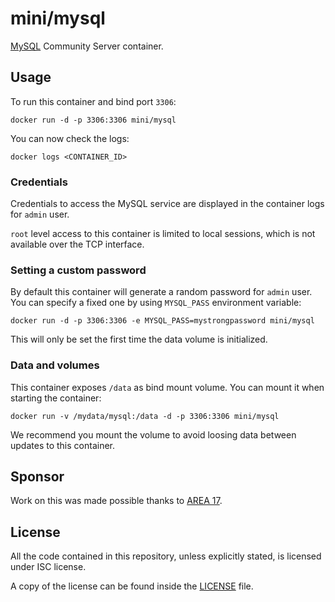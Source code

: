 # mini/mysql

[MySQL](http://dev.mysql.com/) Community Server container.

## Usage

To run this container and bind port `3306`:

```
docker run -d -p 3306:3306 mini/mysql
```

You can now check the logs:

```
docker logs <CONTAINER_ID>
```

### Credentials

Credentials to access the MySQL service are displayed in the container logs
for `admin` user.

`root` level access to this container is limited to local sessions, which is
not available over the TCP interface.

### Setting a custom password

By default this container will generate a random password for `admin` user.
You can specify a fixed one by using `MYSQL_PASS` environment variable:

```
docker run -d -p 3306:3306 -e MYSQL_PASS=mystrongpassword mini/mysql
```

This will only be set the first time the data volume is initialized.

### Data and volumes

This container exposes `/data` as bind mount volume. You can mount it
when starting the container:

```
docker run -v /mydata/mysql:/data -d -p 3306:3306 mini/mysql
```

We recommend you mount the volume to avoid loosing data between updates to this
container.

## Sponsor

Work on this was made possible thanks to [AREA 17](http://www.area17.com).

## License

All the code contained in this repository, unless explicitly stated, is
licensed under ISC license.

A copy of the license can be found inside the [LICENSE](LICENSE) file.
